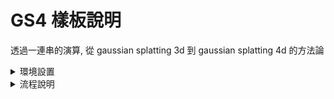 # GS4 樣板說明

透過一連串的演算, 從 gaussian splatting 3d 到 gaussian splatting 4d 的方法論

<details>
<summary>環境設置</summary>
<div style="padding-left:20px">

## 需求前提

需要 conda.exe 路徑加入至環境變數 Path 中\
在環境變數 videogs 中有 train_sequence_Good_Full_Train_densify_until_2000_i7000.py 檔案存在\
需要 plytool 的所有 exe 路徑加入至環境變數 Path 中\
安裝 Colmap 並且把 colmap.exe 路徑加入環境變數中

## 參數說明

<details>
<summary>字串變數</summary>
<div style="padding-left:20px">

### root

根目錄

### output

輸出資料夾位置

### prepare

原生的資料夾名稱

### before

準備的資料夾名稱

### after

運算結果的資料夾名稱

### CAM

複製參考攝影機資料夾前墜

### images

複製參考影像資料夾名稱

### sparse

Colmap 運算結果資料庫的資料夾名稱

### videogs

演算 python 運行的位置

### conda_env

Conda 用的環境變數名稱

</div>
</details>


<details>
<summary>數字變數</summary>
<div style="padding-left:20px">

### frameCount 

總共的偵數

### iframe_gap

I Frame 在被 blend 計算後的間隔\
假設 GOP 是 20 但是要 Blend 4 次\
這個值就會是 5

### lut_thread

Lut 階段時單一電腦最大使用核心數上限

### group_size

影像 GOP 範圍

### blend

Blend 次數

### contribute

貢獻度, 這在 Blend 的階段會影響透明度

### iframe_size

I Frame 生成後的總數目

### denoise

設定去躁 r g b 的最小值

</div>
</details>

<details>
<summary>布林參數</summary>
<div style="padding-left:20px">

### start_at_0

這邊會影響生成數字要以 0 還是 1 為起始點

</div>
</details>

</div>
</details>


<details>
<summary>流程說明</summary>
<div style="padding-left:20px">

## 整理階段

這裡會把原生資料 Prepare 丟到 before 資料夾並且排序好\
切換的原則如下, 這樣是為了 Colmap 方便運算處理

* 原生資料結構
  * 攝影機 ID
    * 影像按照時間排序
* 準備資料結構
  * 時間排序
    * 每個攝影機的角度 ID

## 運算資料準備 (COLMAP)

Colmap 會被呼叫, 會在 before/\[時間\]/sparse/0 生成資料庫\
生成完需要的 bin 後會刪除 database.db 優化空間跟運算時間

## 生成 I Frame

這裡會在 after 生成 GOP_20_I 的資料夾 此為 IFrame\
這個時候 videogs 會被呼叫

## 降躁處理

每個 I Frame 下的 ply 運算結果會被 ply_denoise.exe 給降躁\
原理是把 r,g,b 零以下的值刪除掉 (參數: denoise)

## 備份 I Frame

單純只是複製 GOP_20_I 到 GOP_20_I_Backup 而已

## GTP 修正

運算過程中發現 train.py 與 train_dynamic.py 之間的差異\
* train: 單純 IFrame
* train_dynamic: 中間張

train_dynamic 出來的品質比較好 並且包含 gtp 的運算結果, Iframe 則沒有\
修正這個問題就是複製 Iframe 的來源到新的 before 資料夾, 並且算中間張\
然後覆蓋原本的 IFrame

## 排序改變

這裡會生成
* BLEND_\[Blend 數目\]_I\[P/N\]: Blend 序列資料夾, 交叉放 Iframe 進來
* DATASET_\[P/N\]_\[Blend 數目\]: Data 來源, 從 before 複製過來

## Blend 資料準備

在 BLEND_\[Blend 數目\]_I\[P/N\] 直接演算\
把中間偵算出來

## ply 輸出

複製 Ply 序列到 Output 資料夾中的 (輸出資料夾)/raw/Sequence_\[Blend 數目\] 中

## Blending 透明度

raw 資料夾的偵 套用透明度設定, 並且輸出到 (輸出資料夾)/trans/Sequence_\[Blend 數目\] 中

透明度會透過 sin 的 wave 進行調整, 然後根據加權得到 (參數: contribution) 總值\
假設 contribution 為 3, 然後得到的 sin wave 分別為 [0.5, 1.0]\
則輸出則會為 [1.0, 2.0]

## Blending 合併

trans 資料夾的偵 套用透明度設定. 並且輸出到 (輸出資料夾)/final 中

</div>
</details>

